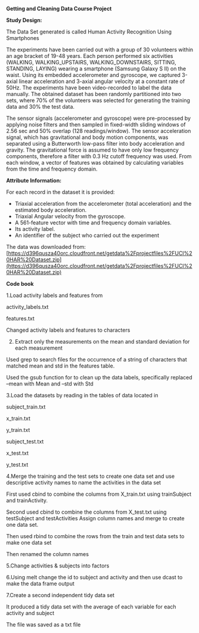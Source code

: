 **Getting and Cleaning Data Course Project**

**Study Design:**

The Data Set generated is called Human Activity Recognition Using Smartphones

The experiments have been carried out with a group of 30 volunteers within an age bracket of 19-48 years. Each person performed six activities (WALKING, WALKING\_UPSTAIRS, WALKING\_DOWNSTAIRS, SITTING, STANDING, LAYING) wearing a smartphone (Samsung Galaxy S II) on the waist. Using its embedded accelerometer and gyroscope, we captured 3-axial linear acceleration and 3-axial angular velocity at a constant rate of 50Hz. The experiments have been video-recorded to label the data manually. The obtained dataset has been randomly partitioned into two sets, where 70% of the volunteers was selected for generating the training data and 30% the test data.

The sensor signals (accelerometer and gyroscope) were pre-processed by applying noise filters and then sampled in fixed-width sliding windows of 2.56 sec and 50% overlap (128 readings/window). The sensor acceleration signal, which has gravitational and body motion components, was separated using a Butterworth low-pass filter into body acceleration and gravity. The gravitational force is assumed to have only low frequency components, therefore a filter with 0.3 Hz cutoff frequency was used. From each window, a vector of features was obtained by calculating variables from the time and frequency domain.

**Attribute Information:**

For each record in the dataset it is provided:
- Triaxial acceleration from the accelerometer (total acceleration) and the estimated body acceleration.
- Triaxial Angular velocity from the gyroscope.
- A 561-feature vector with time and frequency domain variables.
- Its activity label.
- An identifier of the subject who carried out the experiment

The data was downloaded from: [https://d396qusza40orc.cloudfront.net/getdata%2Fprojectfiles%2FUCI%20HAR%20Dataset.zip](https://d396qusza40orc.cloudfront.net/getdata%2Fprojectfiles%2FUCI%20HAR%20Dataset.zip)

**Code book**

1.Load activity labels and features from

  activity\_labels.txt

  features.txt

Changed activity labels and features to characters

2. Extract only the measurements on the mean and standard deviation for each measurement

  Used grep to search files for the occurrence of a string of characters that matched mean and std in the features table.

  Used the gsub function for to clean up the data labels, specifically replaced –mean with Mean and –std with Std

3.Load the datasets by reading in the tables of data located in

  subject\_train.txt

  x\_train.txt

  y\_train.txt

  subject\_test.txt

  x\_test.txt

  y\_test.txt

4.Merge the training and the test sets to create one data set and use descriptive activity names to name the activities in the data set

  First used cbind to combine the columns from X\_train.txt using  trainSubject and trainActivity.

  Second used cbind to combine the columns from X\_test.txt using testSubject and testActivities Assign column names and merge to create one data set.

  Then used rbind to combine the rows from the train and test data sets to make one data set

  Then renamed the column names

5.Change activities &amp; subjects into factors

6.Using melt change the id to subject and activity and then use dcast to make the data frame output

7.Create a second independent tidy data set

  It produced a tidy data set with the average of each variable for each activity and subject

  The file was saved as a txt file
